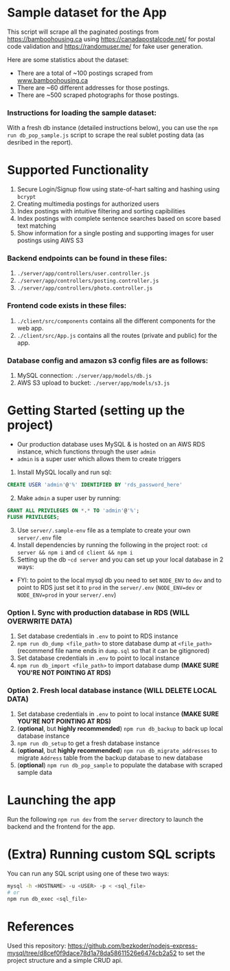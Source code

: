 # Sample dataset for the App
This script will scrape all the paginated postings from https://bamboohousing.ca using https://canadapostalcode.net/ for postal code validation and https://randomuser.me/ for fake user generation.

Here are some statistics about the dataset:
  * There are a total of ~100 postings scraped from www.bamboohousing.ca
  * There are ~60 different addresses for those postings.
  * There are ~500 scraped photographs for those postings.

### Instructions for loading the sample dataset:
With a fresh db instance (detailed instructions below), you can use the `npm run db_pop_sample.js` script to scrape the real sublet posting data (as desribed in the report).
# Supported Functionality
1. Secure Login/Signup flow using state-of-hart salting and hashing using `bcrypt`
2. Creating multimedia postings for authorized users
3. Index postings with intuitive filtering and sorting capibilities
4. Index postings with complete sentence searches based on score based text matching
5. Show information for a single posting and supporting images for user postings using AWS S3

### Backend endpoints can be found in these files:
1. `./server/app/controllers/user.controller.js`
2. `./server/app/controllers/posting.controller.js`
3. `./server/app/controllers/photo.controller.js`

### Frontend code exists in these files:
1. `./client/src/components` contains all the different components for the web app.
2. `./client/src/App.js` contains all the routes (private and public) for the app.
### Database config and amazon s3 config files are as follows:
1. MySQL connection: `./server/app/models/db.js`
2. AWS S3 upload to bucket: `./server/app/models/s3.js`

# Getting Started (setting up the project)
- Our production database uses MySQL & is hosted on an AWS RDS instance, which functions through the user `admin`
- `admin` is a super user which allows them to create triggers
1. Install MySQL locally and run sql:
  ```sql
  CREATE USER 'admin'@'%' IDENTIFIED BY 'rds_password_here'
  ```
2. Make `admin` a super user by running:
  ```sql
  GRANT ALL PRIVILEGES ON *.* TO 'admin'@'%';
  FLUSH PRIVILEGES;
  ```
3. Use `server/.sample-env` file as a template to create your own `server/.env` file
4. Install dependencies by running the following in the project root: `cd server && npm i` and `cd client && npm i`
5. Setting up the db -`cd server` and you can set up your local database in 2 ways:
  - FYI: to point to the local mysql db you need to set `NODE_ENV` to `dev` and to point to RDS just set it to `prod` in the `server/.env` (`NODE_ENV=dev` or `NODE_ENV=prod` in your `server/.env`)
### Option I. Sync with production database in RDS (WILL OVERWRITE DATA)
1. Set database credentials in `.env` to point to RDS instance
2. `npm run db_dump <file_path>` to store database dump at `<file_path>` (recommend file name ends in `dump.sql` so that it can be gitignored)
3. Set database credentials in `.env` to point to local instance
4. `npm run db_import <file_path>` to import database dump 
**(MAKE SURE YOU'RE NOT POINTING AT RDS)**
### Option 2. Fresh local database instance (WILL DELETE LOCAL DATA)
1. Set database credentials in `.env` to point to local instance 
**(MAKE SURE YOU'RE NOT POINTING AT RDS)**
2. (__optional__, but **highly recommended**) `npm run db_backup` to back up local database instance
3. `npm run db_setup` to get a fresh database instance
4. (__optional__, but **highly recommended**) `npm run db_migrate_addresses` to migrate `Address` table from the backup database to new database
5. (__optional__) `npm run db_pop_sample` to populate the database with scraped sample data

# Launching the app
Run the following `npm run dev` from the `server` directory to launch the backend and the frontend for the app.

# (Extra) Running custom SQL scripts
You can run any SQL script using one of these two ways:
```bash
mysql -h <HOSTNAME> -u <USER> -p < <sql_file>
# or
npm run db_exec <sql_file>
```
# References
Used this repository: https://github.com/bezkoder/nodejs-express-mysql/tree/d8cef0f9dace78d1a78da58611526e6474cb2a52 to set the project structure and a simple CRUD api.
